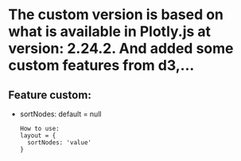 # The custom version is based on what is available in Plotly.js at version: 2.24.2. And added some custom features from d3,...

## Feature custom:
- sortNodes: default = null
  ``````
  How to use:
  layout = {
    sortNodes: 'value'
  }